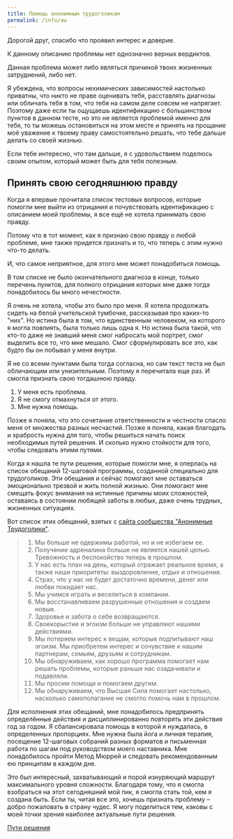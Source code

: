 ```yaml
---
title: Помощь анонимным трудоголикам
permalink: /info/aw
---
```

Дорогой друг, спасибо что проявил интерес и доверие.

К данному описанию проблемы нет однозначно верных вердиктов.

Данная проблема может либо являться причиной твоих жизненных затруднений, либо нет.

Я убеждена, что вопросы нехимических зависимостей настолько приватны, что никто не праве оценивать тебя, расставлять диагнозы или обличать тебя в том, что тебя на самом деле совсем не напрягает. Поэтому даже если ты ощущаешь идентификацию с большинством пунктов в данном тесте, но это не является проблемой именно для тебя, то ты можешь остановиться на этом месте и принять на прощание моё уважение к твоему праву самостоятельно решать, что тебе дальше делать со своей жизнью.

Если тебе интересно, что там дальше, я с удовольствием поделюсь своим опытом, который может быть для тебя полезным.

## Принять свою сегодняшнюю правду

Когда я впервые прочитала список тестовых вопросов, которые помогли мне выйти из отрицания и почувствовать идентификацию с описанием моей проблемы, я все ещё не хотела принимать свою правду.

Потому что в тот момент, как я признаю свою правду о любой проблеме, мне также придется признать и то, что теперь с этим нужно что-то делать.

И, что самое неприятное, для этого мне может понадобиться помощь.

В том списке не было окончательного диагноза в конце, только перечень пунктов, для полного отрицания которых мне даже тогда понадобилось бы много нечестности.

Я очень не хотела, чтобы это было про меня. Я хотела продолжать сидеть на белой учительской тумбочке, рассказывая про каких-то "них". Но истина была в том, что единственным человеком, на которого я могла повлиять, была только лишь одна я. Но истина была такой, что кто-то даже не знавший меня смог набросать мой портрет, смог выделить все то, что мне мешало. Смог сформулировать все это, как будто бы он побывал у меня внутри.

Я не со всеми пунктами была тогда согласна, но сам текст теста не был обличающим или унизительным. Поэтому я перечитала еще раз. И смогла признать свою тогдашнюю правду.
1. У меня есть проблема.
2. Я не смогу отмахнуться от этого.
3. Мне нужна помощь.

Позже я поняла, что это сочетание ответственности и честности спасло меня от множества разных несчастий. Позже я поняла, какая благодать и храбрость нужна для того, чтобы решиться начать поиск необходимых путей решения. И сколько нужно стойкости для того, чтобы следовать этими путями.

Когда я нашла те пути решения, которые помогли мне, я оперлась на список обещаний 12-шаговой программы, созданной специально для трудоголиков. Эти обещания и сейчас помогают мне оставаться эмоционально трезвой и жить полной жизнью. Они помогают мне смещать фокус внимания на истинные причины моих сложностей, оставаясь в состоянии любящей заботы в любых, даже очень трудных, жизненных ситуациях.

Вот список этих обещаний, взятых с [сайта сообщества "Анонимные Трудоголики"](https://workaholics-anonymous.ru/).

> 1. Мы больше не одержимы работой, но и не избегаем ее.
> 2. Получение адреналина больше не является нашей целью. Тревожность и беспокойство теперь в прошлом.
> 3. У нас есть план на день, который отражает реальное время, а также наши приоритеты: выздоровление, отдых и отношения.
> 4. Страх, что у нас не будет достаточно времени, денег или любви покидает нас.
> 5. Мы учимся играть и веселиться в компании.
> 6. Мы восстанавливаем разрушенные отношения и создаем новые.
> 7. Здоровье и забота о себе возвращаются.
> 8. Своекорыстие и эгоизм больше не управляют нашими действиями.
> 9. Мы потеряем интерес к вещам, которые подпитывают наш эгоизм. Мы приобретем интерес и сочувствие к нашим партнерам, семьям, друзьям и сотрудникам.
> 10. Мы обнаруживаем, как хорошо программа помогает нам решать проблемы, которые раньше нас озадачивали и подавляли.
> 11. Мы просим помощи и помогаем другим.
> 12. Мы обнаруживаем, что Высшая Сила помогает настолько, насколько самополагание не смогло помочь нам в прошлом. 

Для исполнения этих обещаний, мне понадобилось предпринять определённые действия и дисциплинированно повторять эти действия год за годом. Я сбалансировала помощь в которой я нуждалась, в определенных пропорциях. Мне нужна была йога и личная терапия, посещение 12-шаговых собраний разных форматов и письменная работа по шагам под руководством моего наставника. Мне понадобилось пройти Метод Мюррей и следовать рекомендованным ею принципам в каждом дне.

Это был интересный, захватывающий и порой изнуряющий маршрут максимального уровня сложности. Благодаря тому, что я смогла взобраться на этот сегодняшний мой пик, я смогла стать той, кем я создана быть. Если ты, читая все это, хочешь признать проблему – добро пожаловать в страну чудес. Я могу поделиться тем, каковы с моей точки зрения наиболее актуальные пути решения.

<a href="/solutions/aw" class="orange-link">Пути решения</a>